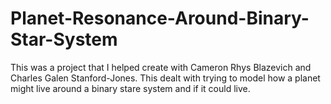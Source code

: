# Planet-Resonance-Around-Binary-Star-System
This was a project that I helped create with Cameron Rhys Blazevich and Charles Galen Stanford-Jones. This dealt with trying to model how a planet might live around a binary stare system and if it could live. 
